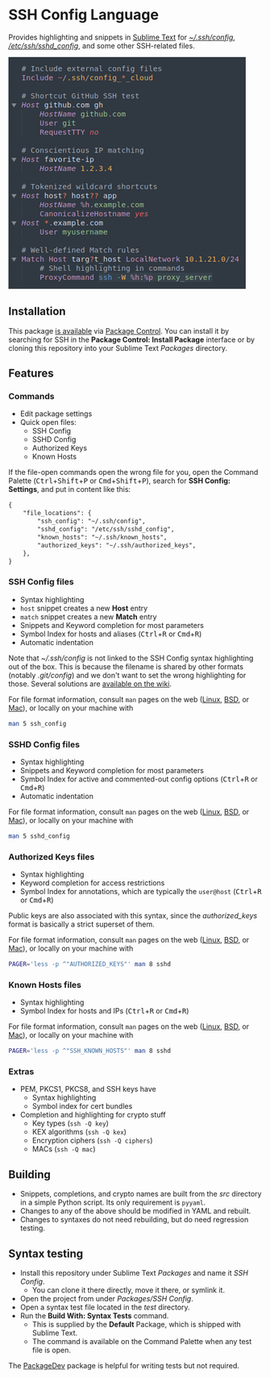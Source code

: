 # SSH Config Language

Provides highlighting and snippets
in [Sublime Text][st]
for [*~/.ssh/config*][ssh-config],
[*/etc/ssh/sshd_config*][sshd-config],
and some other SSH-related files.

![Sample screenshot](demo/demo.png)


## Installation

This package [is available][pkg]
via [Package Control][pkg-ctrl].
You can install it
by searching for SSH
in the **Package Control: Install Package** interface
or by cloning this repository
into your Sublime Text *Packages* directory.


## Features

### Commands

- Edit package settings
- Quick open files:
    + SSH Config
    + SSHD Config
    + Authorized Keys
    + Known Hosts

If the file-open commands open the wrong file for you,
open the Command Palette
(<kbd>Ctrl</kbd>+<kbd>Shift</kbd>+<kbd>P</kbd> or
 <kbd>Cmd</kbd>+<kbd>Shift</kbd>+<kbd>P</kbd>),
search for **SSH Config: Settings**,
and put in content like this:

```jsonc
{
    "file_locations": {
        "ssh_config": "~/.ssh/config",
        "sshd_config": "/etc/ssh/sshd_config",
        "known_hosts": "~/.ssh/known_hosts",
        "authorized_keys": "~/.ssh/authorized_keys",
    },
}
```


### SSH Config files

- Syntax highlighting
- `host` snippet creates a new **Host** entry
- `match` snippet creates a new **Match** entry
- Snippets and Keyword completion for most parameters
- Symbol Index for hosts and aliases
  (<kbd>Ctrl</kbd>+<kbd>R</kbd> or
   <kbd>Cmd</kbd>+<kbd>R</kbd>)
- Automatic indentation

Note that *~/.ssh/config* is not linked
to the SSH Config syntax highlighting
out of the box.
This is because the filename is shared
by other formats
(notably *.git/config*)
and we don't want to set the wrong highlighting for those.
Several solutions are [available on the wiki][wiki-activation].

For file format information,
consult `man` pages on the web
([Linux][man-linux-ssh-config],
[BSD][man-bsd-ssh-config],
or [Mac][man-mac-ssh-config]),
or locally on your machine with

```sh
man 5 ssh_config
```


### SSHD Config files

- Syntax highlighting
- Snippets and Keyword completion for most parameters
- Symbol Index for active and commented-out config options
  (<kbd>Ctrl</kbd>+<kbd>R</kbd> or
   <kbd>Cmd</kbd>+<kbd>R</kbd>)
- Automatic indentation

For file format information,
consult `man` pages on the web
([Linux][man-linux-sshd-config],
[BSD][man-bsd-sshd-config],
or [Mac][man-mac-sshd-config]),
or locally on your machine with

```sh
man 5 sshd_config
```


### Authorized Keys files

- Syntax highlighting
- Keyword completion for access restrictions
- Symbol Index for annotations,
  which are typically the `user@host`
  (<kbd>Ctrl</kbd>+<kbd>R</kbd> or
   <kbd>Cmd</kbd>+<kbd>R</kbd>)

Public keys are also associated with this syntax,
since the *authorized_keys* format
is basically a strict superset of them.

For file format information,
consult `man` pages on the web
([Linux][man-linux-authorized-keys],
[BSD][man-bsd-authorized-keys],
or [Mac][man-mac-authorized-keys]),
or locally on your machine with

```sh
PAGER='less -p ^"AUTHORIZED_KEYS"' man 8 sshd
```


### Known Hosts files

- Syntax highlighting
- Symbol Index for hosts and IPs
  (<kbd>Ctrl</kbd>+<kbd>R</kbd> or
   <kbd>Cmd</kbd>+<kbd>R</kbd>)

For file format information,
consult `man` pages on the web
([Linux][man-linux-known-hosts],
[BSD][man-bsd-known-hosts],
or [Mac][man-mac-known-hosts]),
or locally on your machine with

```sh
PAGER='less -p ^"SSH_KNOWN_HOSTS"' man 8 sshd
```


### Extras

- PEM, PKCS1, PKCS8, and SSH keys have
    + Syntax highlighting
    + Symbol index for cert bundles
- Completion and highlighting for crypto stuff
    + Key types (`ssh -Q key`)
    + KEX algorithms (`ssh -Q kex`)
    + Encryption ciphers (`ssh -Q ciphers`)
    + MACs (`ssh -Q mac`)


## Building

- Snippets, completions, and crypto names
  are built from the *src* directory
  in a simple Python script.
  Its only requirement is `pyyaml`.
- Changes to any of the above
  should be modified in YAML and rebuilt.
- Changes to syntaxes do not need rebuilding,
  but do need regression testing.


## Syntax testing

- Install this repository under Sublime Text *Packages*
  and name it *SSH Config*.
    + You can clone it there directly, move it there, or symlink it.
- Open the project from under *Packages/SSH Config*.
- Open a syntax test file located in the *test* directory.
- Run the **Build With: Syntax Tests** command.
    + This is supplied by the **Default** Package,
      which is shipped with Sublime Text.
    + The command is available on the Command Palette
      when any test file is open.

The [PackageDev][] package is helpful for writing tests but not required.


[st]: https://www.sublimetext.com
[ssh-config]: #ssh-config-files
[sshd-config]: #sshd-config-files

[man-linux-ssh-config]: https://man7.org/linux/man-pages/man5/ssh_config.5.html "Linux Man page for SSH Config"
[man-linux-sshd-config]: https://man7.org/linux/man-pages/man5/sshd_config.5.html "Linux Man page for SSHD Config"
[man-linux-authorized-keys]: https://www.man7.org/linux/man-pages/man8/sshd.8.html#AUTHORIZED_KEYS_FILE_FORMAT "Linux Man page for Authorized Keys"
[man-linux-known-hosts]: https://www.man7.org/linux/man-pages/man8/sshd.8.html#SSH_KNOWN_HOSTS_FILE_FORMAT "Linux Man page for Known Hosts"

[man-bsd-ssh-config]: https://man.openbsd.org/ssh_config.5 "BSD Man page for SSH Config"
[man-bsd-sshd-config]: https://man.openbsd.org/sshd_config.5 "BSD Man page for SSHD Config"
[man-bsd-authorized-keys]: https://man.openbsd.org/sshd.8#AUTHORIZED_KEYS_FILE_FORMAT "BSD Man page for Authorized Keys"
[man-bsd-known-hosts]: https://man.openbsd.org/sshd.8#SSH_KNOWN_HOSTS_FILE_FORMAT "BSD Man page for Known Hosts"

[man-mac-ssh-config]: https://manp.gs/mac/5/ssh_config "MacOS Man page for SSH Config"
[man-mac-sshd-config]: https://manp.gs/mac/5/sshd_config "MacOS Man page for SSHD Config"
[man-mac-authorized-keys]: https://manp.gs/mac/8/sshd#AUTHORIZED_KEYS_FILE_FORMAT "MacOS Man page for Authorized Keys"
[man-mac-known-hosts]: https://manp.gs/mac/8/sshd#SSH_KNOWN_HOSTS_FILE_FORMAT "MacOS Man page for Known Hosts"

[pkg]: https://packagecontrol.io/packages/SSH%20Config
[pkg-ctrl]: https://packagecontrol.io
[wiki-activation]: https://github.com/robballou/sublimetext-sshconfig/wiki/Activate-SSH-Config-highlighting
[packagedev]: https://packagecontrol.io/packages/PackageDev
